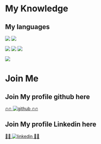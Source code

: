 # My Knowledge

## My languages
<img src="https://img.shields.io/badge/-elixir%20-6C4F7A"> <img src="https://img.shields.io/badge/-phoenix%20-F38B68">

<img src="https://img.shields.io/badge/-HTML%20-E25A21"> <img src="https://img.shields.io/badge/-CSS%20-6EC5E8"> <img src="https://img.shields.io/badge/-PHP%20-8993C0">

<img src="https://img.shields.io/badge/-JavaScript%20-F7E017">




# Join Me
## Join My profile github here
<a href="https://github.com/Prumme" target="_blank">🔥🔥 ![github](https://img.shields.io/badge/GitHub-000000?style=for-the-badge&logo=GitHub&logoColor=white) 🔥🔥</a>

## Join My profile Linkedin here
<a href="[https://github.com/Prumme](https://www.linkedin.com/in/aurelien-prudhomme-4366061a1/)" target="_blank">🌱🌱 ![linkedin](https://img.shields.io/badge/LinkedIn-0077B5?style=for-the-badge&logo=linkedin&logoColor=white) 🌱🌱</a>


